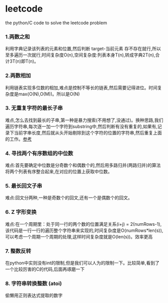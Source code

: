 # leetcode
the python/C code to solve the leetcode problem

### 1.两数之和
利用字典记录该列表的元素和位置,然后判断 target-当前元素 存不存在就行,所以至多遍历一次就行,时间复杂度O(n),空间复杂度:列表本身T(n),转成字典2T(n),合计3T(n)即T(n)。<br/>

### 2.两数相加
利用链表实现多位数的相加,难点是控制不等长的链表,然后需要记得进位。时间复杂度是max{O(N),O(M))。所以是O(N)

### 3. 无重复字符的最长子串
难点,怎么去找到最长的子串,第一种是暴力搜索(不用想了,没通过)。换种思路,我们遍历字符串,每次逐一加一个字符到substring中,然后判断有没有重复的,如果有,记录下当前字串长度,然后就从头开始剔除到这个字符的位置的字符串,然后重复上面的工作。[参考](http://www.luyixian.cn/news_show_11941.aspx)

### 4. 寻找两个有序数组的中位数
难点:首先要确定中位数是分奇数个和偶数个的,然后用多路归并(两路归并)的算法将两个列表有序整合起来,在对应的位置上获取中位数。

### 5. 最长回文子串
难点:回文分两种,一种是奇数个的回文,还有一个是偶数个的回文。

### 6. Z 字形变换
难点:在一个周期里：处于同一行的两个数的位置满足关系(i+j) = 2(numRows-1),该代码是一行一行的遍历整个字符串来实现的,时间复杂度是O(numRows*len(s)),可以考虑一个周期一个周期的处理,这样时间复杂度就是O(len(s))。效率更高

### 7. 整数反转
在python中实则没有int的限制,但是我们可以人为的限制一下。比较简单,看到了一个比较厉害的C的代码,后面再琢磨一下

### 8. 字符串转换整数 (atoi)
偷懒用正则表达式提取的数字